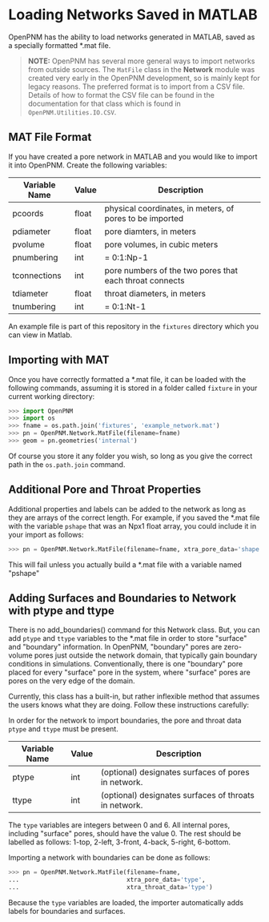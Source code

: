# Loading Networks Saved in MATLAB

OpenPNM has the ability to load networks generated in MATLAB, saved as a specially formatted \*.mat file.

> **NOTE:** OpenPNM has several more general ways to import networks from outside sources.  The ``MatFile`` class in the **Network** module was created very early in the OpenPNM development, so is mainly kept for legacy reasons.  The preferred format is to import from a CSV file.  Details of how to format the CSV file can be found in the documentation for that class which is found in ``OpenPNM.Utilities.IO.CSV``.  

## MAT File Format

If you have created a pore network in MATLAB and you would like to import it into OpenPNM. Create the following variables:

| Variable Name  | Value        | Description                      |
|----------------|--------------|----------------------------------|
| pcoords        | <Npx3> float | physical coordinates, in meters, of pores to be imported  |
| pdiameter      | <Npx1> float | pore diamters, in meters         |
| pvolume        | <Npx1> float | pore volumes, in cubic meters    |
| pnumbering     | <Npx1> int   | = 0:1:Np-1                       |
| tconnections   | <Ntx2> int   | pore numbers of the two pores that each throat connects    |
| tdiameter      | <Ntx1> float | throat diameters, in meters      |
| tnumbering     | <Ntx1> int   | = 0:1:Nt-1                       |


An example file is part of this repository in the ``fixtures`` directory which you can view in Matlab.

## Importing with MAT

Once you have correctly formatted a \*.mat file, it can be loaded with the following commands, assuming it is stored in a folder called ``fixture`` in your current working directory:

``` python
>>> import OpenPNM
>>> import os
>>> fname = os.path.join('fixtures', 'example_network.mat')
>>> pn = OpenPNM.Network.MatFile(filename=fname)
>>> geom = pn.geometries('internal')

```

Of course you store it any folder you wish, so long as you give the correct path in the ``os.path.join`` command.

## Additional Pore and Throat Properties

Additional properties and labels can be added to the network as long as they are arrays of the correct length. For example, if you saved the \*.mat file with the variable `pshape` that was an Npx1 float array, you could include it in your import as follows:

``` python
>>> pn = OpenPNM.Network.MatFile(filename=fname, xtra_pore_data='shape')

```

This will fail unless you actually build a \*.mat file with a variable named "pshape"

## Adding Surfaces and Boundaries to Network with ptype and ttype

There is no add_boundaries() command for this Network class. But, you can add `ptype` and `ttype` variables to the \*.mat file in order to store "surface" and "boundary" information. In OpenPNM, "boundary" pores are zero-volume pores just outside the network domain, that typically gain boundary conditions in simulations. Conventionally, there is one "boundary" pore placed for every "surface" pore in the system, where "surface" pores are pores on the very edge of the domain.

Currently, this class has a built-in, but rather inflexible method that assumes the users knows what they are doing. Follow these instructions carefully:

In order for the network to import boundaries, the pore and throat data `ptype` and `ttype` must be present.

| Variable Name  | Value      | Description                      |
|----------------|------------|----------------------------------|
| ptype          | <Npx1> int | (optional) designates surfaces of pores in network. |
| ttype          | <Ntx1> int | (optional) designates surfaces of throats in network. |

The `type` variables are integers between 0 and 6. All internal pores, including "surface" pores, should have the value 0. The rest should be labelled as follows: 1-top, 2-left, 3-front, 4-back, 5-right, 6-bottom.

Importing a network with boundaries can be done as follows:

``` python
>>> pn = OpenPNM.Network.MatFile(filename=fname,
...                              xtra_pore_data='type',
...                              xtra_throat_data='type')

```

Because the `type` variables are loaded, the importer automatically adds labels for boundaries and surfaces.
